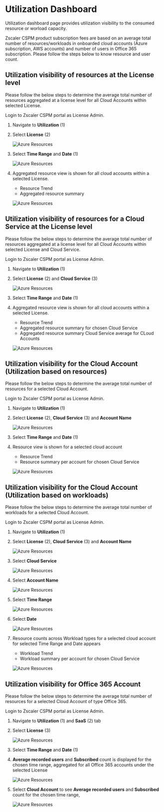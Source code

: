 Utilization Dashboard
=====================

Utilization dashboard page provides utilization visibility to the consumed resource or worload capacity. 

Zscaler CSPM product subscription fees are based on an average total number of resources/workloads in
onboarded cloud accounts (Azure subscription, AWS accounts) and number of users in Office 365 subscription. Please follow the steps below to know resource and user count. 

Utilization visibility of resources at the License level
----------------------------------------------------

Please follow the below steps to determine the average total number of resources aggregated at a license level for all Cloud Accounts within selected License.

Login to Zscaler CSPM portal as License Admin.

1. Navigate to **Utilization** (1)

2. Select **License** (2)

    ![Azure Resources](.././images/utilizationDashboard/utilization.png#thumbnail)

3. Select **Time Range** and **Date** (1)

    ![Azure Resources](.././images/utilizationDashboard/license_level.png#thumbnail)

4. Aggregated resource view is shown for all cloud accounts within a selected License.
    - Resource Trend 
    - Aggregated resource summary 

   ![Azure Resources](.././images/utilizationDashboard/license_level_avg.png#thumbnail)


Utilization visibility of resources for a Cloud Service at the License level
---------------------------------------------------------------------------

Please follow the below steps to determine the average total number of resources aggregated at a license level for all Cloud Accounts within selected License and Cloud Service.

Login to Zscaler CSPM portal as License Admin.

1. Navigate to **Utilization** (1)

2. Select **License** (2) and **Cloud Service** (3)

    ![Azure Resources](.././images/utilizationDashboard/csp_level_nav.png#thumbnail)

3. Select **Time Range** and **Date** (1)

4. Aggregated resource view is shown for all cloud accounts within a selected License.
    - Resource Trend 
    - Aggregated resource summary for chosen Cloud Service
    - Aggregated resource summary Cloud Service average for CLoud Accounts

    ![Azure Resources](.././images/utilizationDashboard/csp_level.png#thumbnail)


Utilization visibility for the Cloud Account (Utilization based on resources)
----------------------------------------------------------------------------
Please follow the below steps to determine the average total number of resources for a selected Cloud Account.

Login to Zscaler CSPM portal as License Admin.

1. Navigate to **Utilization** (1)

2. Select **License** (2), **Cloud Service** (3) and **Account Name**

    ![Azure Resources](.././images/utilizationDashboard/account_level_nav.png#thumbnail)

3. Select **Time Range** and **Date** (1)

4. Resource view is shown for a selected cloud account
    - Resource Trend 
    - Resource summary per account for chosen Cloud Service

    ![Azure Resources](.././images/utilizationDashboard/account_level.png#thumbnail)

      

Utilization visibility for the Cloud Account (Utilization based on workloads) 
----------------------------------------------------------------------------
Please follow the below steps to determine the average total number of workloads for a selected Cloud Account.

Login to Zscaler CSPM portal as License Admin.

1. Navigate to **Utilization** (1)

2. Select **License** (2), **Cloud Service** (3) and **Account Name**

    ![Azure Resources](.././images/utilizationDashboard/account_level_nav_workload.png#thumbnail)

3. Select **Cloud Service** 

    ![Azure Resources](.././images/utilizationDashboard/account_level_filter1.png#thumbnail)

4. Select **Account Name**

    ![Azure Resources](.././images/utilizationDashboard/account_level_filter2.png#thumbnail)

5. Select **Time Range** 

    ![Azure Resources](.././images/utilizationDashboard/account_level_filter4.png#thumbnail)

6. Select **Date** 

    ![Azure Resources](.././images/utilizationDashboard/account_level_filter5.png#thumbnail)

7. Resource counts across Workload types for a selected cloud account for selected Time Range and Date appears
    - Workload Trend 
    - Workload summary per account for chosen Cloud Service

    ![Azure Resources](.././images/utilizationDashboard/account_level_workload.png#thumbnail)

      
Utilization visibility for Office 365 Account 
---------------------------------------------
Please follow the below steps to determine the average total number of resources for a selected Cloud Account of type Office 365.

Login to Zscaler CSPM portal as License Admin.

1. Navigate to **Utilization** (1) and **SaaS** (2) tab

2. Select **License** (3) 

    ![Azure Resources](.././images/utilizationDashboard/saas_nav.png#thumbnail)

3. Select **Time Range** and **Date** (1)

4. **Average recorded users** and **Subscribed** count is displayed for the chosen time range, aggregated for all Office 365 accounts under the selected License

    ![Azure Resources](.././images/utilizationDashboard/saas.png#thumbnail)

5. Select **Cloud Account** to see **Average recorded users** and **Subscribed** count for the chosen time range,

    ![Azure Resources](.././images/utilizationDashboard/saas_acc.png#thumbnail)

